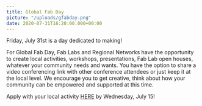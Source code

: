 ```yaml
---
title: Global Fab Day
picture: "/uploads/gfabday.png"
date: 2020-07-31T16:20:00.000+00:00
---
```


Friday, July 31st is a day dedicated to making!

For Global Fab Day, Fab Labs and Regional Networks have the opportunity to create local activities, workshops, presentations, Fab Lab open houses, whatever your community needs and wants. You have the option to share a video conferencing link with other conference attendees or just keep it at the local level. We encourage you to get creative, think about how your community can be empowered and supported at this time.

Apply with your local activity <a href="https://docs.google.com/forms/d/e/1FAIpQLSeNvqFVPSyZ2B18OJ5V1-TXer1_JmsPTVVVr5GGQYPjhFQz1Q/viewform">HERE</a> by Wednesday, July 15!
